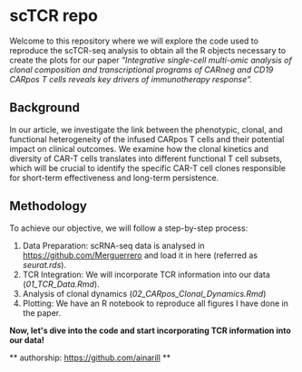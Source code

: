 # scTCR repo

Welcome to this repository where we will explore the code used to reproduce the scTCR-seq analysis to obtain all the R objects necessary to create the plots for our paper *"Integrative single-cell multi-omic analysis of clonal composition and transcriptional programs of CARneg and CD19 CARpos T cells reveals key drivers of immunotherapy response".*

## Background
In our article, we investigate the link between the phenotypic, clonal, and functional heterogeneity of the infused CARpos T cells and their potential impact on clinical outcomes. We examine how the clonal kinetics and diversity of CAR-T cells translates into different functional T cell subsets, which will be crucial to identify the specific CAR-T cell clones responsible for short-term effectiveness and long-term persistence. 


## Methodology
To achieve our objective, we will follow a step-by-step process:

1. Data Preparation: scRNA-seq data is analysed in https://github.com/Merguerrero and load it in here (referred as *seurat.rds*).
2. TCR Integration: We will incorporate TCR information into our data (*01_TCR_Data.Rmd*).
3. Analysis of clonal dynamics (*02_CARpos_Clonal_Dynamics.Rmd*)
4. Plotting: We have an R notebook to reproduce all figures I have done in the paper.





**Now, let's dive into the code and start incorporating TCR information into our data!**

** authorship: https://github.com/ainarill **
